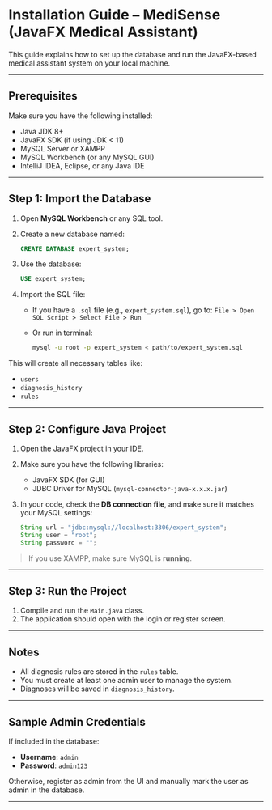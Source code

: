 
#  Installation Guide – MediSense (JavaFX Medical Assistant)

This guide explains how to set up the database and run the JavaFX-based medical assistant system on your local machine.

---

##  Prerequisites

Make sure you have the following installed:

-  Java JDK 8+
-  JavaFX SDK (if using JDK < 11)
-  MySQL Server or XAMPP
-  MySQL Workbench (or any MySQL GUI)
-  IntelliJ IDEA, Eclipse, or any Java IDE

---

## Step 1: Import the Database

1. Open **MySQL Workbench** or any SQL tool.
2. Create a new database named:

   ```sql
   CREATE DATABASE expert_system;
   ```

3. Use the database:

   ```sql
   USE expert_system;
   ```

4. Import the SQL file:

   - If you have a `.sql` file (e.g., `expert_system.sql`), go to:
     `File > Open SQL Script > Select File > Run`
   - Or run in terminal:

     ```bash
     mysql -u root -p expert_system < path/to/expert_system.sql
     ```

 This will create all necessary tables like:

- `users`
- `diagnosis_history`
- `rules`

---

##  Step 2: Configure Java Project

1. Open the JavaFX project in your IDE.
2. Make sure you have the following libraries:
   - JavaFX SDK (for GUI)
   - JDBC Driver for MySQL (`mysql-connector-java-x.x.x.jar`)
3. In your code, check the **DB connection file**, and make sure it matches your MySQL settings:

   ```java
   String url = "jdbc:mysql://localhost:3306/expert_system";
   String user = "root";
   String password = "";
   ```

>  If you use XAMPP, make sure MySQL is **running**.

---

##  Step 3: Run the Project

1. Compile and run the `Main.java` class.
2. The application should open with the login or register screen.

---

##  Notes

- All diagnosis rules are stored in the `rules` table.
- You must create at least one admin user to manage the system.
- Diagnoses will be saved in `diagnosis_history`.

---

##  Sample Admin Credentials

If included in the database:

- **Username**: `admin`
- **Password**: `admin123`

Otherwise, register as admin from the UI and manually mark the user as admin in the database.

---


